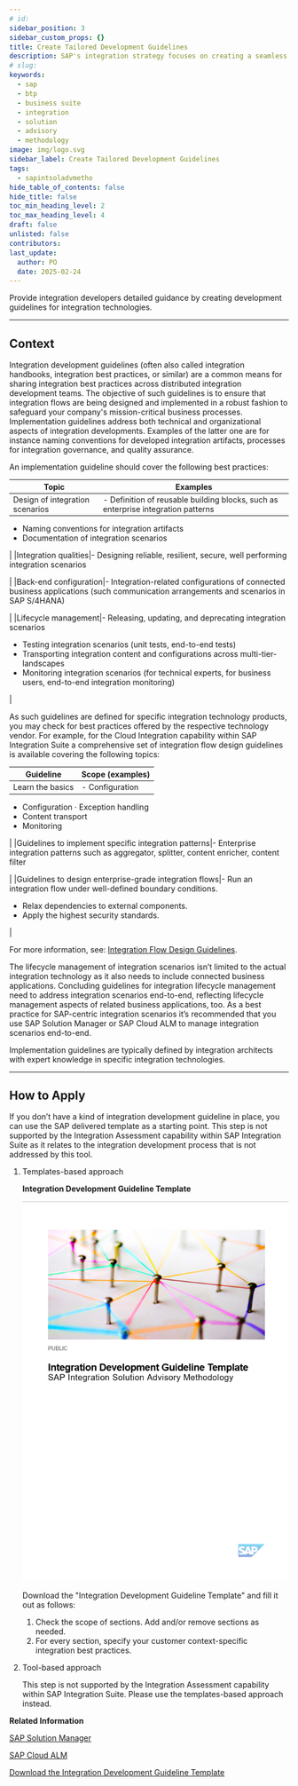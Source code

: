 ```yaml
---
# id: 
sidebar_position: 3
sidebar_custom_props: {}
title: Create Tailored Development Guidelines
description: SAP's integration strategy focuses on creating a seamless, intelligent suite of business applications by integrating end-to-end processes across SAP, partner, and third-party solutions, aiming to accelerate innovation and deliver significant business value. A key component of this strategy is the SAP Integration Solution Advisory Methodology, which provides a comprehensive framework for defining, documenting, and executing enterprise integration strategies, covering both technical and organizational aspects, and can be adapted to various integration technologies and organizational needs.
# slug: 
keywords:
  - sap
  - btp
  - business suite
  - integration
  - solution
  - advisory
  - methodology
image: img/logo.svg
sidebar_label: Create Tailored Development Guidelines
tags:
  - sapintsoladvmetho
hide_table_of_contents: false
hide_title: false
toc_min_heading_level: 2
toc_max_heading_level: 4
draft: false
unlisted: false
contributors:
last_update:
  author: PO
  date: 2025-02-24
---
```


<!-- loio2442284884a04489854908d48707f85a -->

Provide integration developers detailed guidance by creating development guidelines for integration technologies.

***

## Context

Integration development guidelines \(often also called integration handbooks, integration best practices, or similar\) are a common means for sharing integration best practices across distributed integration development teams. The objective of such guidelines is to ensure that integration flows are being designed and implemented in a robust fashion to safeguard your company's mission-critical business processes. Implementation guidelines address both technical and organizational aspects of integration developments. Examples of the latter one are for instance naming conventions for developed integration artifacts, processes for integration governance, and quality assurance.

An implementation guideline should cover the following best practices:

|Topic|Examples|
|-----|--------|
|Design of integration scenarios|-   Definition of reusable building blocks, such as enterprise integration patterns
-   Naming conventions for integration artifacts
-   Documentation of integration scenarios

|
|Integration qualities|-   Designing reliable, resilient, secure, well performing integration scenarios

|
|Back-end configuration|-   Integration-related configurations of connected business applications \(such communication arrangements and scenarios in SAP S/4HANA\)

|
|Lifecycle management|-   Releasing, updating, and deprecating integration scenarios
-   Testing integration scenarios \(unit tests, end-to-end tests\)
-   Transporting integration content and configurations across multi-tier-landscapes
-   Monitoring integration scenarios \(for technical experts, for business users, end-to-end integration monitoring\)

|

As such guidelines are defined for specific integration technology products, you may check for best practices offered by the respective technology vendor. For example, for the Cloud Integration capability within SAP Integration Suite a comprehensive set of integration flow design guidelines is available covering the following topics:

|Guideline|Scope \(examples\)|
|---------|------------------|
|Learn the basics|-   Configuration
-   Configuration · Exception handling
-   Content transport
-   Monitoring

|
|Guidelines to implement specific integration patterns|-   Enterprise integration patterns such as aggregator, splitter, content enricher, content filter

|
|Guidelines to design enterprise-grade integration flows|-   Run an integration flow under well-defined boundary conditions.
-   Relax dependencies to external components.
-   Apply the highest security standards.

|

For more information, see: [Integration Flow Design Guidelines](https://help.sap.com/docs/SAP_INTEGRATION_SUITE/51ab953548be4459bfe8539ecaeee98d/6803389050a0487ca16d534583414d2b.html?locale=en-US).

The lifecycle management of integration scenarios isn’t limited to the actual integration technology as it also needs to include connected business applications. Concluding guidelines for integration lifecycle management need to address integration scenarios end-to-end, reflecting lifecycle management aspects of related business applications, too. As a best practice for SAP-centric integration scenarios it’s recommended that you use SAP Solution Manager or SAP Cloud ALM to manage integration scenarios end-to-end.

Implementation guidelines are typically defined by integration architects with expert knowledge in specific integration technologies.

***

## How to Apply

If you don’t have a kind of integration development guideline in place, you can use the SAP delivered template as a starting point. This step is not supported by the Integration Assessment capability within SAP Integration Suite as it relates to the integration development process that is not addressed by this tool.

1.  Templates-based approach

      
      
    **Integration Development Guideline Template**

    ![](images/loioebbb51ec14e7484daca4b26ec64e19ba_LowRes.png "Integration Development Guideline Template")

    Download the "Integration Development Guideline Template" and fill it out as follows:

    1.  Check the scope of sections. Add and/or remove sections as needed.
    2.  For every section, specify your customer context-specific integration best practices.

2.  Tool-based approach

    This step is not supported by the Integration Assessment capability within SAP Integration Suite. Please use the templates-based approach instead.


**Related Information**  


[SAP Solution Manager](https://help.sap.com/docs/SAP_Solution_Manager)

[SAP Cloud ALM](https://help.sap.com/docs/CloudALM)

[Download the Integration Development Guideline Template](https://d.dam.sap.com/a/FDotZ9S?rc=10)

